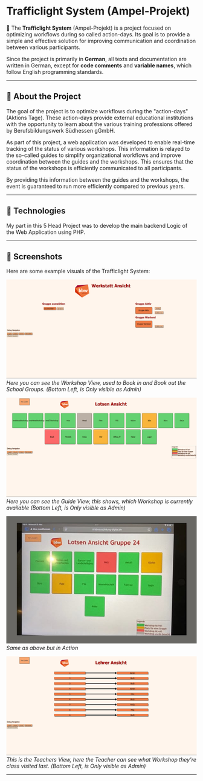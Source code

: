 # Trafficlight System (Ampel-Projekt)

🚦 The **Trafficlight System** (Ampel-Projekt) is a project focused on optimizing workflows during so called action-days. Its goal is to provide a simple and effective solution for improving communication and coordination between various participants.

Since the project is primarily in **German**, all texts and documentation are written in German, except for **code comments** and **variable names**, which follow English programming standards.

---

## 📖 **About the Project**
The goal of the project is to optimize workflows during the "action-days" (Aktions Tage). These action-days provide external educational institutions with the opportunity to learn about the various training professions offered by Berufsbildungswerk Südhessen gGmbH.

As part of this project, a web application was developed to enable real-time tracking of the status of various workshops. This information is relayed to the so-called guides to simplify organizational workflows and improve coordination between the guides and the workshops. This ensures that the status of the workshops is efficiently communicated to all participants.

By providing this information between the guides and the workshops, the event is guaranteed to run more efficiently compared to previous years.

---

## 🚀 **Technologies**
My part in this 5 Head Project was to develop the main backend Logic of the Web Application using PHP. 

---

## 📸 **Screenshots**
Here are some example visuals of the Trafficlight System:

![Screenshot 1](ReadMe-Img/sch-ws.png)  
*Here you can see the Workshop View, used to Book in and Book out the School Groups.*
*(Bottom Left, is Only visible as Admin)*

![Screenshot 2](ReadMe-Img/sch-la1.png)  
*Here you can see the Guide View, this shows, which Workshop is currently available*
*(Bottom Left, is Only visible as Admin)*

![Screenshot 3](ReadMe-Img/sch-la2.jpg)  
*Same as above but in Action*

![Screenshot 4](ReadMe-Img/sch-ta.png)  
*This is the Teachers View, here the Teacher can see what Workshop they're class visited last.*
*(Bottom Left, is Only visible as Admin)*

---

